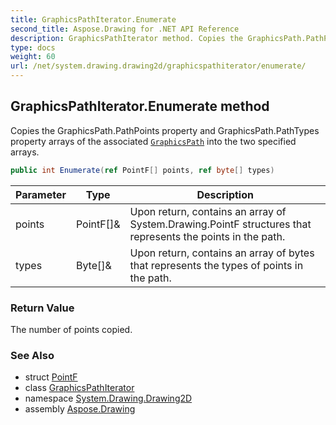 ```yaml
---
title: GraphicsPathIterator.Enumerate
second_title: Aspose.Drawing for .NET API Reference
description: GraphicsPathIterator method. Copies the GraphicsPath.PathPoints property and GraphicsPath.PathTypes property arrays of the associated GraphicsPath into the two specified arrays
type: docs
weight: 60
url: /net/system.drawing.drawing2d/graphicspathiterator/enumerate/
---
```

## GraphicsPathIterator.Enumerate method

Copies the GraphicsPath.PathPoints property and GraphicsPath.PathTypes property arrays of the associated [`GraphicsPath`](../../graphicspath/) into the two specified arrays.

```csharp
public int Enumerate(ref PointF[] points, ref byte[] types)
```

| Parameter | Type | Description |
| --- | --- | --- |
| points | PointF[]& | Upon return, contains an array of System.Drawing.PointF structures that represents the points in the path. |
| types | Byte[]& | Upon return, contains an array of bytes that represents the types of points in the path. |

### Return Value

The number of points copied.

### See Also

* struct [PointF](../../../system.drawing/pointf/)
* class [GraphicsPathIterator](../)
* namespace [System.Drawing.Drawing2D](../../graphicspathiterator/)
* assembly [Aspose.Drawing](../../../)


